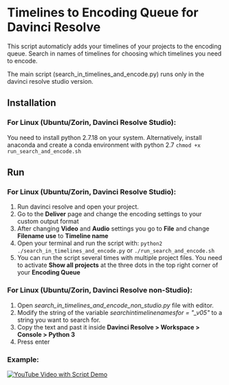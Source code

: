 # Timelines to Encoding Queue for Davinci Resolve
This script automaticly adds your timelines of your projects to the encoding queue. 
Search in names of timelines for choosing which timelines you need to encode.

The main script (search_in_timelines_and_encode.py) runs only in the davinci resolve studio version.
## Installation
### For Linux (Ubuntu/Zorin, Davinci Resolve Studio): 
You need to install python 2.7.18 on your system. Alternatively, install anaconda and create a conda environment with python 2.7 
```chmod +x run_search_and_encode.sh```

## Run
### For Linux (Ubuntu/Zorin, Davinci Resolve Studio):
1. Run davinci resolve and open your project. 
2. Go to the **Deliver** page and change the encoding settings to your custom output format
3. After changing **Video** and **Audio** settings you go to **File** and change **Filename use** to **Timeline name**
4. Open your terminal and run the script with: ```python2 ./search_in_timelines_and_encode.py``` or ```./run_search_and_encode.sh```
6. You can run the script several times with multiple project files. You need to activate **Show all projects** at the three dots in the top right corner of your **Encoding Queue**
### For Linux (Ubuntu/Zorin, Davinci Resolve non-Studio):
1. Open *search_in_timelines_and_encode_non_studio.py* file with editor. 
2. Modify the string of the variable *searchintimelinenamesfor = "_v05"* to a string you want to search for.
3. Copy the text and past it inside **Davinci Resolve > Workspace > Console > Python 3**
4. Press enter
### Example:
[![YouTube Video with Script Demo](http://img.youtube.com/vi/iSUb798p8DM/0.jpg)](http://www.youtube.com/watch?v=iSUb798p8DM)
